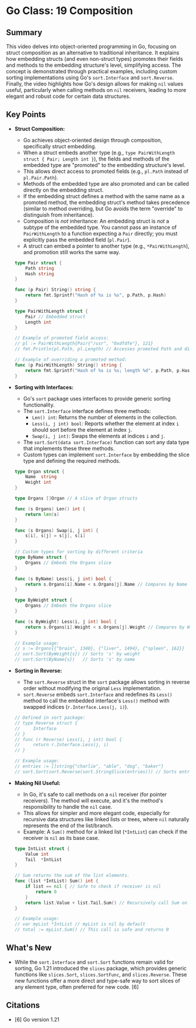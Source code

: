 # Go Class: 19 Composition

## Summary
This video delves into object-oriented programming in Go, focusing on struct composition as an alternative to traditional inheritance. It explains how embedding structs (and even non-struct types) promotes their fields and methods to the embedding structure's level, simplifying access. The concept is demonstrated through practical examples, including custom sorting implementations using Go's `sort.Interface` and `sort.Reverse`. Finally, the video highlights how Go's design allows for making `nil` values useful, particularly when calling methods on `nil` receivers, leading to more elegant and robust code for certain data structures.

## Key Points

*   **Struct Composition:**
    *   Go achieves object-oriented design through composition, specifically struct embedding.
    *   When a struct embeds another type (e.g., `type PairWithLength struct { Pair; Length int }`), the fields and methods of the embedded type are "promoted" to the embedding structure's level.
    *   This allows direct access to promoted fields (e.g., `pl.Path` instead of `pl.Pair.Path`).
    *   Methods of the embedded type are also promoted and can be called directly on the embedding struct.
    *   If the embedding struct defines a method with the same name as a promoted method, the embedding struct's method takes precedence (similar to method overriding, but Go avoids the term "override" to distinguish from inheritance).
    *   Composition is *not* inheritance: An embedding struct is *not* a subtype of the embedded type. You cannot pass an instance of `PairWithLength` to a function expecting a `Pair` directly; you must explicitly pass the embedded field (`pl.Pair`).
    *   A struct can embed a pointer to another type (e.g., `*PairWithLength`), and promotion still works the same way.

    ```go
    type Pair struct {
        Path string
        Hash string
    }

    func (p Pair) String() string {
        return fmt.Sprintf("Hash of %s is %s", p.Path, p.Hash)
    }

    type PairWithLength struct {
        Pair // Embedded struct
        Length int
    }

    // Example of promoted field access:
    // pl := PairWithLength{Pair{"/usr", "0xdfdfe"}, 121}
    // fmt.Println(pl.Path, pl.Length) // Accesses promoted Path and direct Length

    // Example of overriding a promoted method:
    func (p PairWithLength) String() string {
        return fmt.Sprintf("Hash of %s is %s; length %d", p.Path, p.Hash, p.Length)
    }
    ```

*   **Sorting with Interfaces:**
    *   Go's `sort` package uses interfaces to provide generic sorting functionality.
    *   The `sort.Interface` interface defines three methods:
        *   `Len() int`: Returns the number of elements in the collection.
        *   `Less(i, j int) bool`: Reports whether the element at index `i` should sort before the element at index `j`.
        *   `Swap(i, j int)`: Swaps the elements at indices `i` and `j`.
    *   The `sort.Sort(data sort.Interface)` function can sort any data type that implements these three methods.
    *   Custom types can implement `sort.Interface` by embedding the slice type and defining the required methods.

    ```go
    type Organ struct {
        Name  string
        Weight int
    }

    type Organs []Organ // A slice of Organ structs

    func (s Organs) Len() int {
        return len(s)
    }

    func (s Organs) Swap(i, j int) {
        s[i], s[j] = s[j], s[i]
    }

    // Custom types for sorting by different criteria
    type ByName struct {
        Organs // Embeds the Organs slice
    }

    func (s ByName) Less(i, j int) bool {
        return s.Organs[i].Name < s.Organs[j].Name // Compares by Name
    }

    type ByWeight struct {
        Organs // Embeds the Organs slice
    }

    func (s ByWeight) Less(i, j int) bool {
        return s.Organs[i].Weight < s.Organs[j].Weight // Compares by Weight
    }

    // Example usage:
    // s := Organs{{"brain", 1340}, {"liver", 1494}, {"spleen", 162}}
    // sort.Sort(ByWeight{s}) // Sorts 's' by weight
    // sort.Sort(ByName{s})   // Sorts 's' by name
    ```

*   **Sorting in Reverse:**
    *   The `sort.Reverse` struct in the `sort` package allows sorting in reverse order without modifying the original `Less` implementation.
    *   `sort.Reverse` embeds `sort.Interface` and redefines its `Less()` method to call the embedded interface's `Less()` method with swapped indices (`r.Interface.Less(j, i)`).

    ```go
    // Defined in sort package:
    // type Reverse struct {
    //     Interface
    // }
    // func (r Reverse) Less(i, j int) bool {
    //     return r.Interface.Less(j, i)
    // }

    // Example usage:
    // entries := []string{"charlie", "able", "dog", "baker"}
    // sort.Sort(sort.Reverse(sort.StringSlice(entries))) // Sorts entries in reverse alphabetical order
    ```

*   **Making Nil Useful:**
    *   In Go, it's safe to call methods on a `nil` receiver (for pointer receivers). The method will execute, and it's the method's responsibility to handle the `nil` case.
    *   This allows for simpler and more elegant code, especially for recursive data structures like linked lists or trees, where `nil` naturally represents the end of the list/branch.
    *   Example: A `Sum()` method for a linked list (`*IntList`) can check if the receiver is `nil` as its base case.

    ```go
    type IntList struct {
        Value int
        Tail  *IntList
    }

    // Sum returns the sum of the list elements.
    func (list *IntList) Sum() int {
        if list == nil { // Safe to check if receiver is nil
            return 0
        }
        return list.Value + list.Tail.Sum() // Recursively call Sum on Tail
    }

    // Example usage:
    // var myList *IntList // myList is nil by default
    // total := myList.Sum() // This call is safe and returns 0
    ```

## What's New
*   While the `sort.Interface` and `sort.Sort` functions remain valid for sorting, Go 1.21 introduced the `slices` package, which provides generic functions like `slices.Sort`, `slices.SortFunc`, and `slices.Reverse`. These new functions offer a more direct and type-safe way to sort slices of any element type, often preferred for new code. [6]

## Citations
*   [6] Go version 1.21